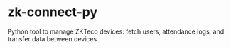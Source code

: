 # zk-connect-py
Python tool to manage ZKTeco devices: fetch users, attendance logs, and transfer data between devices
